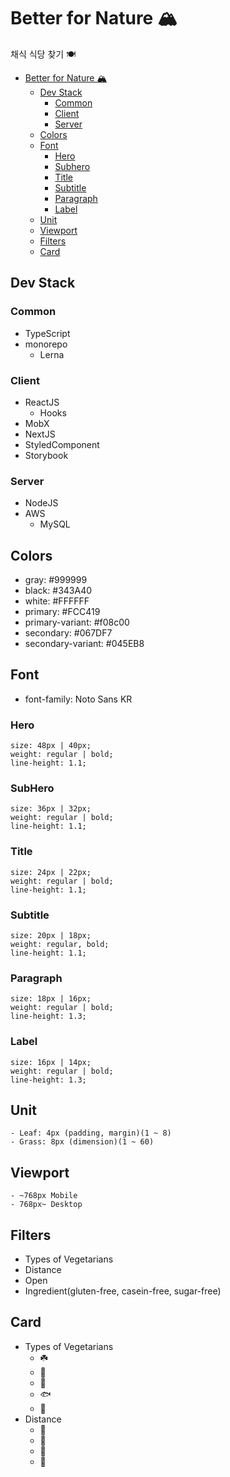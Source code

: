 # Better for Nature 🏔

채식 식당 찾기 🍽

- [Better for Nature 🏔](#better-for-nature-%f0%9f%8f%94)
  - [Dev Stack](#dev-stack)
    - [Common](#common)
    - [Client](#client)
    - [Server](#server)
  - [Colors](#colors)
  - [Font](#font)
    - [Hero](#hero)
    - [Subhero](#subhero)
    - [Title](#title)
    - [Subtitle](#subtitle)
    - [Paragraph](#paragraph)
    - [Label](#label)
  - [Unit](#unit)
  - [Viewport](#viewport)
  - [Filters](#filters)
  - [Card](#card)

## Dev Stack

### Common

- TypeScript
- monorepo
  - Lerna

### Client

- ReactJS
  - Hooks
- MobX
- NextJS
- StyledComponent
- Storybook

### Server

- NodeJS
- AWS
  - MySQL

## Colors

- gray: #999999
- black: #343A40
- white: #FFFFFF
- primary: #FCC419
- primary-variant: #f08c00
- secondary: #067DF7
- secondary-variant: #045EB8

## Font

- font-family: Noto Sans KR

### Hero

```
size: 48px | 40px;
weight: regular | bold;
line-height: 1.1;
```

### SubHero

```
size: 36px | 32px;
weight: regular | bold;
line-height: 1.1;
```

### Title

```
size: 24px | 22px;
weight: regular | bold;
line-height: 1.1;
```

### Subtitle

```
size: 20px | 18px;
weight: regular, bold;
line-height: 1.1;
```

### Paragraph

```
size: 18px | 16px;
weight: regular | bold;
line-height: 1.3;
```

### Label

```
size: 16px | 14px;
weight: regular | bold;
line-height: 1.3;
```

## Unit

```
- Leaf: 4px (padding, margin)(1 ~ 8)
- Grass: 8px (dimension)(1 ~ 60)
```

## Viewport

```
- ~768px Mobile
- 768px~ Desktop
```

## Filters

- Types of Vegetarians
- Distance
- Open
- Ingredient(gluten-free, casein-free, sugar-free)

## Card

- Types of Vegetarians
  - ☘️
  - 🥛
  - 🥚
  - 🐟
  - 🐥
- Distance
  - 🚶‍
  - 🚴‍
  - 🚌
  - 🚙
